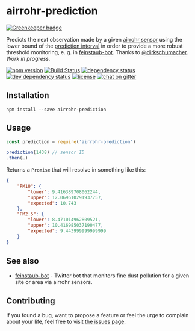 # airrohr-prediction

[![Greenkeeper badge](https://badges.greenkeeper.io/juliuste/airrohr-prediction.svg)](https://greenkeeper.io/)

Predicts the next observation made by a given [airrohr sensor](https://luftdaten.info) using the lower bound of the [prediction interval](https://en.wikipedia.org/wiki/Prediction_interval#Unknown_mean.2C_unknown_variance) in order to provide a more robust threshold monitoring, e. g. in [feinstaub-bot](https://github.com/juliuste/feinstaub-bot). Thanks to [@dirkschumacher](https://github.com/dirkschumacher). *Work in progress.*

[![npm version](https://img.shields.io/npm/v/airrohr-prediction.svg)](https://www.npmjs.com/package/airrohr-prediction)
[![Build Status](https://travis-ci.org/juliuste/airrohr-prediction.svg?branch=master)](https://travis-ci.org/juliuste/airrohr-prediction)
[![dependency status](https://img.shields.io/david/juliuste/airrohr-prediction.svg)](https://david-dm.org/juliuste/airrohr-prediction)
[![dev dependency status](https://img.shields.io/david/dev/juliuste/airrohr-prediction.svg)](https://david-dm.org/juliuste/airrohr-prediction#info=devDependencies)
[![license](https://img.shields.io/github/license/juliuste/airrohr-prediction.svg?style=flat)](LICENSE)
[![chat on gitter](https://badges.gitter.im/juliuste.svg)](https://gitter.im/juliuste)

## Installation

```shell
npm install --save airrohr-prediction
```

## Usage

```js
const prediction = require('airrohr-prediction')

prediction(1438) // sensor ID
.then(…)
```

Returns a `Promise` that will resolve in something like this:

```json
{
    "PM10": {
        "lower": 9.416389708062244,
        "upper": 12.069610291937757,
        "expected": 10.743
    },
    "PM2.5": {
        "lower": 8.471014962809521,
        "upper": 10.416985037190477,
        "expected": 9.443999999999999
    }
}
```

## See also

- [feinstaub-bot](https://github.com/juliuste/feinstaub-bot) -  Twitter bot that monitors fine dust pollution for a given site or area via airrohr sensors.

## Contributing

If you found a bug, want to propose a feature or feel the urge to complain about your life, feel free to visit [the issues page](https://github.com/juliuste/airrohr-prediction/issues).
